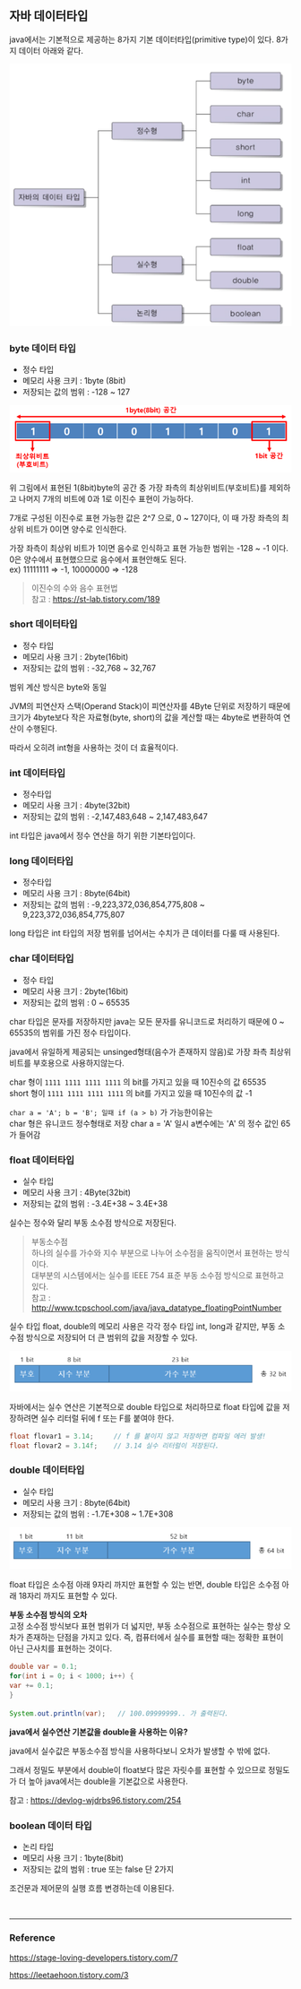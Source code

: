 ## 자바 데이터타입
java에서는 기본적으로 제공하는 8가지 기본 데이터타입(primitive type)이 있다.
8가지 데이터 아래와 같다.

![IMAGES](../images/java데이터타입.png)

### byte 데이터 타입
- 정수 타입
- 메모리 사용 크키 : 1byte (8bit)
- 저장되는 값의 범위 : -128 ~ 127

![IMAGES](../images/byte공간.png)

위 그림에서 표현된 1(8bit)byte의 공간 중 가장 좌측의 최상위비트(부호비트)를 제외하고 나머지 7개의 비트에 0과 1로 이진수 표현이 가능하다.

7개로 구성된 이진수로 표현 가능한 값은 2^7 으로, 0 ~ 127이다, 이 때 가장 좌측의 최상위 비트가 0이면 양수로 인식한다.

가장 좌측이 최상위 비트가 1이면 음수로 인식하고 표현 가능한 범위는 -128 ~ -1 이다. 0은 양수에서 표현했으므로 음수에서 표현안해도 된다.  
ex) 11111111 => -1, 10000000 => -128

> 이진수의 수와 음수 표현법  
> 참고 : https://st-lab.tistory.com/189

### short 데이터타입

- 정수 타입
- 메모리 사용 크기 : 2byte(16bit)
- 저장되는 값의 범위 : -32,768 ~ 32,767

범위 계산 방식은 byte와 동일

JVM의 피연산자 스택(Operand Stack)이 피연산자를 4Byte 단위로 저장하기 때문에 크기가 4byte보다 작은 자료형(byte, short)의 값을 계산할 때는 4byte로 변환하여 연산이 수행된다.

따라서 오히려 int형을 사용하는 것이 더 효율적이다.

### int 데이터타입

- 정수타입
- 메모리 사용 크기 : 4byte(32bit)
- 저장되는 값의 범위 : -2,147,483,648 ~ 2,147,483,647

int 타입은 java에서 정수 연산을 하기 위한 기본타입이다.

### long 데이터타입

- 정수타입
- 메모리 사용 크기 : 8byte(64bit)
- 저장되는 값의 범위 :  -9,223,372,036,854,775,808 ~ 9,223,372,036,854,775,807

long 타입은 int 타입의 저장 범위를 넘어서는 수치가 큰 데이터를 다룰 때 사용된다.

### char 데이터타입

- 정수 타입
- 메모리 사용 크기 : 2byte(16bit)
- 저장되는 값의 범위 : 0 ~ 65535

char 타입은 문자를 저장하지만 java는 모든 문자를 유니코드로 처리하기 때문에 0 ~ 65535의 범위를 가진 정수 타입이다.

java에서 유일하게 제공되는 unsinged형태(음수가 존재하지 않음)로 가장 좌측 최상위 비트를 부호용으로 사용하지않는다.

char 형이 `1111 1111 1111 1111` 의 bit를 가지고 있을 때 10진수의 값 65535  
short 형이 `1111 1111 1111 1111` 의 bit를 가지고 있을 때 10진수의 값 -1

`char a = 'A'; b = 'B'; 일때 if (a > b)` 가 가능한이유는  
char 형은 유니코드 정수형태로 저장 char a = 'A' 일시 a변수에는 'A' 의 정수 값인 65가 들어감

### float 데이터타입

- 실수 타입
- 메모리 사용 크기 : 4Byte(32bit)
- 저장되는 값의 범위 : -3.4E+38 ~ 3.4E+38

실수는 정수와 달리 부동 소수점 방식으로 저장된다.

> 부동소수점  
> 하나의 실수를 가수와 지수 부분으로 나누어 소수점을 움직이면서 표현하는 방식이다.  
> 대부분의 시스템에서는 실수를 IEEE 754 표준 부동 소수점 방식으로 표현하고 있다.  
> 참고 : http://www.tcpschool.com/java/java_datatype_floatingPointNumber

실수 타입 float, double의 메모리 사용은 각각 정수 타입 int, long과 같지만, 부동 소수점 방식으로 저장되어 더 큰 범위의 값을 저장할 수 있다.

![IMAGES](../images/float.png)

자바에서는 실수 연산은 기본적으로 double 타입으로 처리하므로 float 타입에 값을 저장하려면 실수 리터럴 뒤에 f 또는 F를 붙여야 한다.

```java
float flovar1 = 3.14;     // f 를 붙이지 않고 저장하면 컴파일 에러 발생!
float flovar2 = 3.14f;    // 3.14 실수 리터럴이 저장된다.
```

### double 데이터타입

- 실수 타입
- 메모리 사용 크기 : 8byte(64bit)
- 저장되는 값의 범위 : -1.7E+308 ~ 1.7E+308

![IMAGES](../images/double.png)

float 타입은 소수점 아래 9자리 까지만 표현할 수 있는 반면, double 타입은 소수점 아래 18자리 까지도 표현할 수 있다.

__부동 소수점 방식의 오차__  
고정 소수점 방식보다 표현 범위가 더 넓지만, 부동 소수점으로 표현하는 실수는 항상 오차가 존재하는 단점을 가지고 있다. 즉, 컴퓨터에서 실수를 표현할 때는 정확한 표현이 아닌 근사치를 표현하는 것이다.
```java
double var = 0.1;
for(int i = 0; i < 1000; i++) {
var += 0.1;
}

System.out.println(var);   // 100.09999999.. 가 출력된다.
```

__java에서 실수연산 기본값을 double을 사용하는 이유?__

java에서 실수값은 부동소수점 방식을 사용하다보니 오차가 발생할 수 밖에 없다.

그래서 정밀도 부분에서 double이 float보다 많은 자릿수를 표현할 수 있으므로 정밀도가 더 높아 java에서는 double을 기본값으로 사용한다.

참고 : https://devlog-wjdrbs96.tistory.com/254

### boolean 데이터 타입

- 논리 타입
- 메모리 사용 크기 : 1byte(8bit)
- 저장되는 값의 범위 : true 또는 false 단 2가지

조건문과 제어문의 실행 흐름 변경하는데 이용된다.


<br>

---

### Reference

https://stage-loving-developers.tistory.com/7

https://leetaehoon.tistory.com/3


